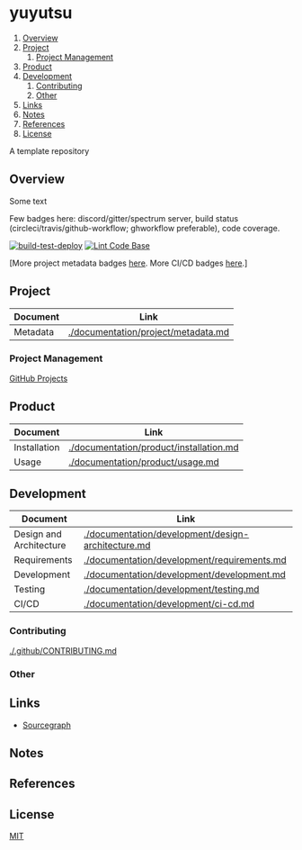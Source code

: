 # yuyutsu

1. [Overview](#overview)
2. [Project](#project)
    1. [Project Management](#project-management)
3. [Product](#product)
4. [Development](#development)
    1. [Contributing](#contributing)
    2. [Other](#other)
5. [Links](#links)
6. [Notes](#notes)
7. [References](#references)
8. [License](#license)

A template repository

## Overview

Some text

Few badges here: discord/gitter/spectrum server, build status (circleci/travis/github-workflow; ghworkflow preferable), code coverage.

[![build-test-deploy](https://github.com/manastalukdar/yuyutsu/actions/workflows/main.yml/badge.svg)](https://github.com/manastalukdar/yuyutsu/actions/workflows/main.yml)
[![Lint Code Base](https://github.com/manastalukdar/yuyutsu/actions/workflows/linter.yml/badge.svg)](https://github.com/manastalukdar/yuyutsu/actions/workflows/linter.yml)

[More project metadata badges [here](./documentation/project/metadata.md). More CI/CD badges [here](./documentation/development/ci-cd.md#current-status).]

## Project

| Document | Link                                                                       |
| -------- | -------------------------------------------------------------------------- |
| Metadata | [./documentation/project/metadata.md](./documentation/project/metadata.md) |

### Project Management

[GitHub Projects](https://github.com/manastalukdar/yuyutsu/projects)

## Product

| Document     | Link                                                                               |
| ------------ | ---------------------------------------------------------------------------------- |
| Installation | [./documentation/product/installation.md](./documentation/product/installation.md) |
| Usage        | [./documentation/product/usage.md](./documentation/product/usage.md)               |

## Development

| Document                | Link                                                                                                     |
| ----------------------- | -------------------------------------------------------------------------------------------------------- |
| Design and Architecture | [./documentation/development/design-architecture.md](./documentation/development/design-architecture.md) |
| Requirements            | [./documentation/development/requirements.md](./documentation/development/requirements.md)               |
| Development             | [./documentation/development/development.md](./documentation/development/development.md)                 |
| Testing                 | [./documentation/development/testing.md](./documentation/development/testing.md)                         |
| CI/CD                   | [./documentation/development/ci-cd.md](./documentation/development/ci-cd.md)                             |

### Contributing

[./.github/CONTRIBUTING.md](./.github/CONTRIBUTING.md)

### Other

## Links

- [Sourcegraph](https://sourcegraph.com/github.com/manastalukdar/yuyutsu/)

## Notes

## References

## License

[MIT](https://github.com/manastalukdar/yuyutsu/blob/main/LICENSE)
